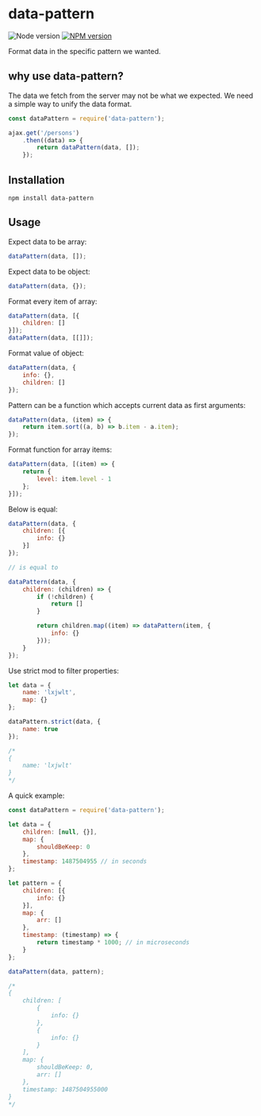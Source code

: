 # data-pattern

![Node version][node-image] [![NPM version][npm-image]][npm-url]

Format data in the specific pattern we wanted.

## why use data-pattern?

The data we fetch from the server may not be what we expected. We need a simple way to unify the data format.

```javascript
const dataPattern = require('data-pattern');

ajax.get('/persons')
    .then((data) => {
        return dataPattern(data, []);
    });
```

## Installation

```
npm install data-pattern
```

## Usage

Expect data to be array:

```javascript
dataPattern(data, []);
```

Expect data to be object:

```javascript
dataPattern(data, {});
```

Format every item of array:

```javascript
dataPattern(data, [{
    children: []
}]);
dataPattern(data, [[]]);
```

Format value of object:

```javascript
dataPattern(data, {
    info: {},
    children: []
});
```

Pattern can be a function which accepts current data as first arguments:

```javascript
dataPattern(data, (item) => {
    return item.sort((a, b) => b.item - a.item);
});
```

Format function for array items:

```javascript
dataPattern(data, [(item) => {
    return {
        level: item.level - 1
    };
}]);
```

Below is equal:

```javascript
dataPattern(data, {
    children: [{
        info: {}
    }]
});

// is equal to

dataPattern(data, {
    children: (children) => {
        if (!children) {
            return []
        }

        return children.map((item) => dataPattern(item, {
            info: {}
        }));
    }
});
```

Use strict mod to filter properties:

```javascript
let data = {
    name: 'lxjwlt',
    map: {}
};

dataPattern.strict(data, {
    name: true
});

/*
{
    name: 'lxjwlt'
}
*/
```

A quick example:

```javascript
const dataPattern = require('data-pattern');

let data = {
    children: [null, {}],
    map: {
        shouldBeKeep: 0
    },
    timestamp: 1487504955 // in seconds
};

let pattern = {
    children: [{
        info: {}
    }],
    map: {
        arr: []
    },
    timestamp: (timestamp) => {
        return timestamp * 1000; // in microseconds
    }
};

dataPattern(data, pattern);

/*
{
    children: [
        {
            info: {}
        },
        {
            info: {}
        }
    ],
    map: {
        shouldBeKeep: 0,
        arr: []
    },
    timestamp: 1487504955000
}
*/
```

[npm-url]: https://www.npmjs.com/package/data-pattern
[npm-image]: https://img.shields.io/npm/v/data-pattern.svg

[node-image]: https://img.shields.io/node/v/data-pattern.svg
